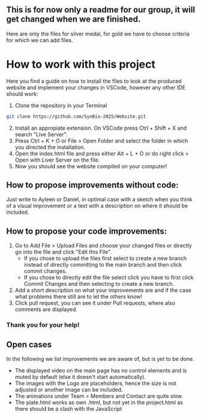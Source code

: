 ## This is for now only a readme for our group, it will get changed when we are finished.

Here are only the files for silver medal, for gold we have to choose criteria for which we can add files. 

# How to work with this project
Here you find a guide on how to install the files to look at the produced website and implement your changes in VSCode, however any other IDE should work:
1. Clone the repository in your Terminal
```bash
git clone https://github.com/SynBio-2025/Website.git
```
2. Install an appropiate extension. On VSCode press Ctrl + Shift + X and search "Live Server".
3. Press Ctrl + K + O or File > Open Folder and select the folder in which you directed the installation.
4. Open the index.html file and press either Alt + L + O or do right click > Open with Liver Server on the file.
5. Now you should see the website compiled on your computer!

## How to propose improvements without code:
Just write to Ayleen or Daniel, in optimal case with a sketch when you think of a visual improvement or a text with a description on where it should be included.

## How to propose your code improvements:
1. Go to Add File > Upload Files and choose your changed files or directly go into the file and click "Edit this File".
    * If you chose to upload the files first select to create a new branch instead of directly committing to the main branch and then click commit changes.
    * If you chose to directly edit the file select click you have to first click Commit Changes and then selecting to create a new branch.
2. Add a short description on what your improvements are and if the case what problems there still are to let the others know!
3. Click pull request, you can see it under Pull requests, where also comments are displayed.

### Thank you for your help!

## Open cases
In the following we list improvements we are aware of, but is yet to be done.

* The displayed video on the main page has no control elements and is muted by default (else it doesn't start automatically).
* The images with the Logo are placeholders, hence the size is not adjusted or another image can be included.
* The animations under Team > Members and Contact are quite slow.
* The plate.html works as own .html, but not yet in the project.html as there should be a clash with the JavaScript

